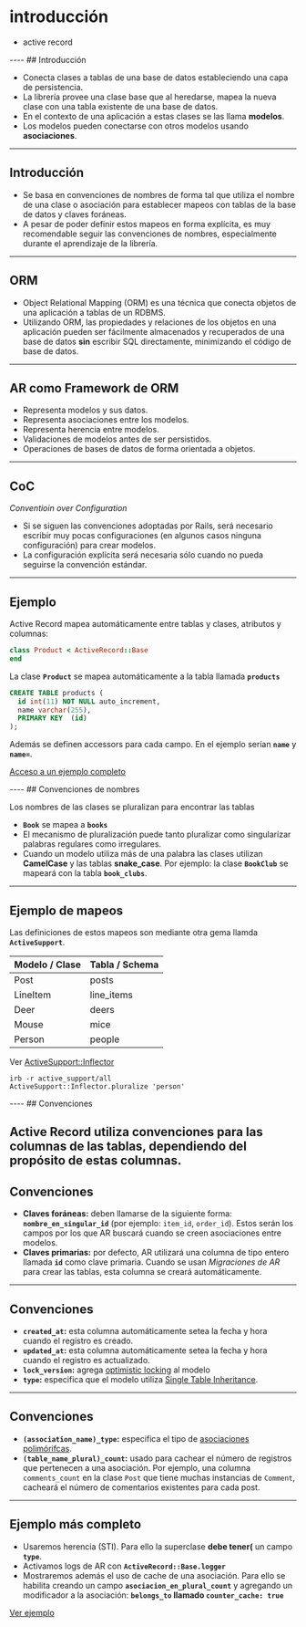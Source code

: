 # introducción

<div class="main-list">

* active record

</div>
----
<!-- .slide: data-auto-animate -->
## Introducción

* Conecta clases a tablas de una base de datos estableciendo una capa de
  persistencia.
* La librería provee una clase base que al heredarse, mapea la nueva clase
  con una tabla existente de una base de datos.
* En el contexto de una aplicación a estas clases se las llama **modelos**.
* Los modelos pueden conectarse con otros modelos usando **asociaciones**.
----
<!-- .slide: data-auto-animate -->
## Introducción

* Se basa en convenciones de nombres de forma tal que utiliza el
  nombre de una clase o asociación para establecer mapeos con tablas
  de la base de datos y claves foráneas.
* A pesar de poder definir estos mapeos en forma explícita, es muy
  recomendable seguir las convenciones de nombres, especialmente durante el
  aprendizaje de la librería.
----
## ORM

* Object Relational Mapping (ORM) es una técnica que conecta objetos de una
  aplicación a tablas de un RDBMS. 
* Utilizando ORM, las propiedades y relaciones de los objetos en una aplicación
  pueden ser fácilmente almacenados y recuperados de una base de datos **sin**
  escribir SQL directamente, minimizando el código de base de datos.

----
## AR como Framework de ORM

* Representa modelos y sus datos.
* Representa asociaciones entre los modelos.
* Representa herencia entre modelos.
* Validaciones de modelos antes de ser persistidos.
* Operaciones de bases de datos de forma orientada a objetos.

----
## CoC

_Conventioin over Configuration_

* Si se siguen las convenciones adoptadas por Rails, será
  necesario escribir muy pocas configuraciones (en algunos casos ninguna
  configuración) para crear modelos.
* La configuración explícita será necesaria sólo cuando no pueda seguirse la
  convención estándar.

----
## Ejemplo

Active Record mapea automáticamente entre tablas y clases, atributos y
columnas:

<div class="small container">

<div class="col">

```ruby
class Product < ActiveRecord::Base
end
```

La clase **`Product`** se mapea automáticamente a la tabla llamada **`products`**


</div>
<div class="col">

```sql
CREATE TABLE products (
  id int(11) NOT NULL auto_increment,
  name varchar(255),
  PRIMARY KEY  (id)
);
```
</div>
</div>
<div class="fragment small">

Además se definen accessors para cada campo. En el ejemplo serían **`name`** y
**`name=`**.

[Acceso a un ejemplo
completo](https://github.com/ttps-ruby/ttps-ruby.github.io/tree/master/ejemplos/ar/00-introduccion)
</div>
----
## Convenciones de nombres

Los nombres de las clases se pluralizan para encontrar las tablas
* **`Book`** se mapea a **`books`** 
* El mecanismo de pluralización puede tanto pluralizar como singularizar 
  palabras regulares como irregulares.
* Cuando un modelo utiliza más de una palabra las clases utilizan **CamelCase** 
  y las tablas **snake_case**. Por ejemplo: la clase **`BookClub`** se mapeará con
  la tabla **`book_clubs`**.

----
## Ejemplo de mapeos

<div class="small">

Las definiciones de estos mapeos son mediante otra gema llamda
**`ActiveSupport`**.

| Modelo / Clase | Tabla / Schema|
|----------------|---------------|
| Post           | posts         |
| LineItem       | line_items    |
| Deer           | deers         |
| Mouse          | mice          |
| Person         | people        |

<div class="fragment">

Ver [ActiveSupport::Inflector](http://api.rubyonrails.org/classes/ActiveSupport/Inflector.html)

```
irb -r active_support/all
ActiveSupport::Inflector.pluralize 'person'
```

</div>
</div>
----
<!-- .slide: data-auto-animate -->
## Convenciones

Active Record utiliza convenciones para las columnas de las tablas,
dependiendo del propósito de estas columnas.
----
<!-- .slide: data-auto-animate -->
## Convenciones

* **Claves foráneas:** deben llamarse de la siguiente forma:
  **`nombre_en_singular_id`** (por ejemplo: `item_id`, `order_id`). Estos serán
  los campos por los que AR buscará cuando se creen asociaciones entre
  modelos.
* **Claves primarias:** por defecto, AR utilizará una columna de
  tipo entero llamada **`id`** como clave primaria. Cuando se usan *Migraciones de
  AR* para crear las tablas, esta columna se creará automáticamente.

----
<!-- .slide: data-auto-animate -->
## Convenciones

* **`created_at`:** esta columna automáticamente setea la fecha y hora cuando el
  registro es creado.
* **`updated_at`:** esta columna automáticamente setea la fecha y hora cuando el
  registro es actualizado.
* **`lock_version`:** agrega [optimistic
  locking](http://api.rubyonrails.org/classes/ActiveRecord/Locking/Optimistic.html) al modelo
* **`type`:** especifica que el modelo utiliza [Single Table
  Inheritance](http://api.rubyonrails.org/classes/ActiveRecord/Base.html#label-Single+table+inheritance).
----
<!-- .slide: data-auto-animate -->
## Convenciones

* **`(association_name)_type`:** especifica el tipo de [asociaciones
  polimórifcas](http://edgeguides.rubyonrails.org/association_basics.html#polymorphic-associations).
* **`(table_name_plural)_count`:** usado para cachear el número de registros que pertenecen
  a una asociación. Por ejemplo, una columna `comments_count` en la clase `Post` que tiene muchas instancias de `Comment`, cacheará el número de comentarios existentes para cada post.

----
## Ejemplo más completo

* Usaremos herencia (STI). Para ello la superclase **debe tener(** un campo **`type`**.
* Activamos logs de AR con **`ActiveRecord::Base.logger`**
* Mostraremos además el uso de cache de una asociación. Para ello se habilita 
  creando un campo **`asociacion_en_plural_count`** y agregando un modificador
  a la asociación: **`belongs_to` llamado `counter_cache: true`**

<div class="small">

[Ver ejemplo](https://github.com/TTPS-ruby/ttps-ruby.github.io/tree/master/ejemplos/ar/01-sti-logs-cache)
</div>
